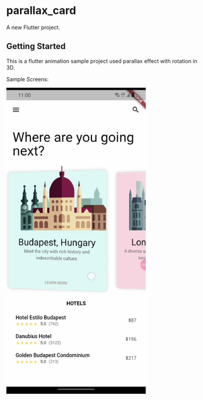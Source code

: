 # parallax_card

A new Flutter project.

## Getting Started

This is a flutter animation sample project used parallax effect with rotation in 3D.

Sample Screens:
 
 ![Screenshot 1](screenshot/parallax_card.gif)
